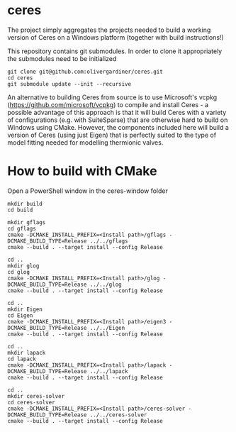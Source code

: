 ceres
=====

The project simply aggregates the projects needed to build a working version of Ceres on a Windows platform (together with build instructions!)

This repository contains git submodules. In order to clone it appropriately the submodules need to be initialized

```shell
git clone git@github.com:olivergardiner/ceres.git
cd ceres
git submodule update --init --recursive
```

An alternative to building Ceres from source is to use Microsoft's vcpkg (https://github.com/microsoft/vcpkg) to compile and install Ceres - a possible advantage of this approach is that it will build Ceres with a variety of configurations (e.g. with SuiteSparse) that are otherwise hard to build on Windows using CMake. However, the components included here will build a version of Ceres (using just Eigen) that is perfectly suited to the type of model fitting needed for modelling thermionic valves.

How to build with CMake
============

Open a PowerShell window in the ceres-window folder

```shell
mkdir build
cd build

mkdir gflags
cd gflags
cmake -DCMAKE_INSTALL_PREFIX=<Install path>/gflags -DCMAKE_BUILD_TYPE=Release ../../gflags
cmake --build . --target install --config Release

cd ..
mkdir glog
cd glog
cmake -DCMAKE_INSTALL_PREFIX=<Install path>/glog -DCMAKE_BUILD_TYPE=Release ../../glog
cmake --build . --target install --config Release

cd ..
mkdir Eigen
cd Eigen
cmake -DCMAKE_INSTALL_PREFIX=<Install path>/eigen3 -DCMAKE_BUILD_TYPE=Release ../../Eigen
cmake --build . --target install --config Release

cd ..
mkdir lapack
cd lapack
cmake -DCMAKE_INSTALL_PREFIX=<Install path>/lapack -DCMAKE_BUILD_TYPE=Release ../../lapack
cmake --build . --target install --config Release

cd ..
mkdir ceres-solver
cd ceres-solver
cmake -DCMAKE_INSTALL_PREFIX=<Install path>/ceres-solver -DCMAKE_BUILD_TYPE=Release ../../ceres-solver
cmake --build . --target install --config Release

```
